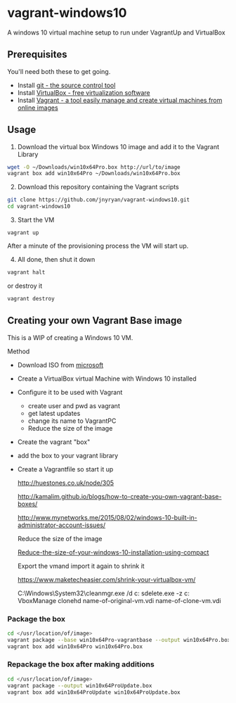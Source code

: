 # vagrant-windows10

A windows 10 virtual machine setup to run under VagrantUp and VirtualBox

## Prerequisites

You'll need both these to get going.

- Install [git - the source control tool ](https://git-scm.com/downloads)
- Install [VirtualBox - free virtualization software ](https://www.virtualbox.org/wiki/Downloads)
- Install [Vagrant - a tool easily manage and create virtual machines from online images ](https://www.vagrantup.com/)

## Usage

1. Download the virtual box Windows 10 image and add it to the Vagrant Library

  ```bash
  wget -O ~/Downloads/win10x64Pro.box http://url/to/image
  vagrant box add win10x64Pro ~/Downloads/win10x64Pro.box
  ```

2. Download this repository containing the Vagrant scripts

  ```bash
  git clone https://github.com/jnyryan/vagrant-windows10.git
  cd vagrant-windows10
  ```

3. Start the VM

  ```
  vagrant up
  ```

  After a minute of the provisioning process the VM will start up.

4. All done, then shut it down

  ```bash
  vagrant halt
  ```
  
  or destroy it
  
  ```bash
  vagrant destroy
  ```

## Creating your own Vagrant Base image

This is a WIP of creating a Windows 10 VM.

Method

- Download ISO from [microsoft](https://www.microsoft.com/en-gb/software-download/windows10)
- Create a VirtualBox virtual Machine with Windows 10 installed
- Configure it to be used with Vagrant
  - create user and pwd as vagrant
  - get latest updates
  - change its name to VagrantPC
  - Reduce the size of the image
- Create the vagrant "box"
- add the box to your vagrant library
- Create a Vagrantfile so start it up

  http://huestones.co.uk/node/305

  http://kamalim.github.io/blogs/how-to-create-you-own-vagrant-base-boxes/

  http://www.mynetworks.me/2015/08/02/windows-10-built-in-administrator-account-issues/

  Reduce the size of the image

  [Reduce-the-size-of-your-windows-10-installation-using-compact](http://winaero.com/blog/reduce-the-size-of-your-windows-10-installation-using-compact-exe/)

  Export the vmand import it again to shrink it

  https://www.maketecheasier.com/shrink-your-virtualbox-vm/

  C:\Windows\System32\cleanmgr.exe /d c:
  sdelete.exe -z c:
  VboxManage clonehd name-of-original-vm.vdi name-of-clone-vm.vdi

### Package the box

```bash
cd </usr/location/of/image>
vagrant package --base win10x64Pro-vagrantbase --output win10x64Pro.box
vagrant box add win10x64Pro win10x64Pro.box
```

### Repackage the box after making additions

```bash
cd </usr/location/of/image>
vagrant package --output win10x64ProUpdate.box
vagrant box add win10x64ProUpdate win10x64ProUpdate.box
```
